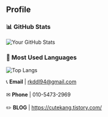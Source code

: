 
## Profile

### 📊 GitHub Stats
![Your GitHub Stats](https://github-readme-stats.vercel.app/api?username=cutekang&show_icons=true)
<br />
### 🎨 Most Used Languages
![Top Langs](https://github-readme-stats.vercel.app/api/top-langs/?username=cutekang&layout=compact)

📞 **Email** | rkddl94@gmail.com <br />
<br />
✉ **Phone** | 010-5473-2969 <br />
<br />
✏️ **BLOG** | https://cutekang.tistory.com/
<br />
<br />

<!--
**cutekang/cutekang** is a ✨ _special_ ✨ repository because its `README.md` (this file) appears on your GitHub profile.

Here are some ideas to get you started:

- 🔭 I’m currently working on ...
- 🌱 I’m currently learning ...
- 👯 I’m looking to collaborate on ...
- 🤔 I’m looking for help with ...
- 💬 Ask me about ...
- 📫 How to reach me: ...
- 😄 Pronouns: ...
- ⚡ Fun fact: ...
-->
